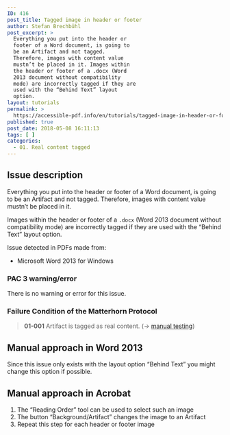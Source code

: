 ```yaml
---
ID: 416
post_title: Tagged image in header or footer
author: Stefan Brechbühl
post_excerpt: >
  Everything you put into the header or
  footer of a Word document, is going to
  be an Artifact and not tagged.
  Therefore, images with content value
  mustn’t be placed in it. Images within
  the header or footer of a .docx (Word
  2013 document without compatibility
  mode) are incorrectly tagged if they are
  used with the “Behind Text” layout
  option.
layout: tutorials
permalink: >
  https://accessible-pdf.info/en/tutorials/tagged-image-in-header-or-footer/
published: true
post_date: 2018-05-08 16:11:13
tags: [ ]
categories:
  - 01. Real content tagged
---
```

## Issue description

Everything you put into the header or footer of a Word document, is going to be an Artifact and not tagged. Therefore, images with content value mustn’t be placed in it.

Images within the header or footer of a `.docx` (Word 2013 document without compatibility mode) are incorrectly tagged if they are used with the “Behind Text” layout option.

Issue detected in PDFs made from:

- Microsoft Word 2013 for Windows

### PAC 3 warning/error

There is no warning or error for this issue.

### Failure Condition of the Matterhorn Protocol

> **01-001** Artifact is tagged as real content. (→ [manual testing](https://accessible-pdf.info/en/glossary/#manual-testing))

## Manual approach in Word 2013

Since this issue only exists with the layout option “Behind Text” you might change this option if possible.

## Manual approach in Acrobat

1. The “Reading Order” tool can be used to select such an image
2. The button “Background/Artifact” changes the image to an Artifact
3. Repeat this step for each header or footer image
